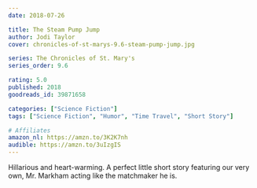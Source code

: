 ```yaml
---
date: 2018-07-26

title: The Steam Pump Jump
author: Jodi Taylor
cover: chronicles-of-st-marys-9.6-steam-pump-jump.jpg

series: The Chronicles of St. Mary's
series_order: 9.6

rating: 5.0
published: 2018
goodreads_id: 39871658

categories: ["Science Fiction"]
tags: ["Science Fiction", "Humor", "Time Travel", "Short Story"]

# Affiliates
amazon_nl: https://amzn.to/3K2K7nh
audible: https://amzn.to/3uIzgIS
---
```


Hillarious and heart-warming. A perfect little short story featuring our very own, Mr. Markham acting like the matchmaker he is.
